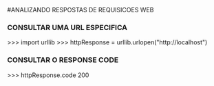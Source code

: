 #ANALIZANDO RESPOSTAS DE REQUISICOES WEB

<h3> CONSULTAR UMA URL ESPECIFICA </h3>
        >>> import urllib
        >>> httpResponse = urllib.urlopen("http://localhost")

<h3> CONSULTAR O RESPONSE CODE </h3>
        >>> httpResponse.code
        200
                            
